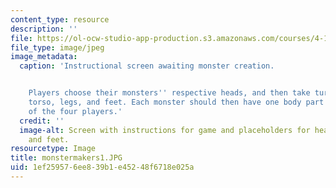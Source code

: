 ```yaml
---
content_type: resource
description: ''
file: https://ol-ocw-studio-app-production.s3.amazonaws.com/courses/4-110j-design-across-scales-disciplines-and-problem-contexts-spring-2013/1ef259576ee839b1e45248f6718e025a_monstermakers1.JPG
file_type: image/jpeg
image_metadata:
  caption: 'Instructional screen awaiting monster creation.


    Players choose their monsters'' respective heads, and then take turns choosing
    torso, legs, and feet. Each monster should then have one body part chosen by each
    of the four players.'
  credit: ''
  image-alt: Screen with instructions for game and placeholders for head, torso, legs,
    and feet.
resourcetype: Image
title: monstermakers1.JPG
uid: 1ef25957-6ee8-39b1-e452-48f6718e025a
---
```


